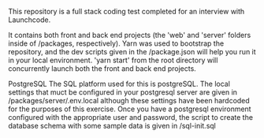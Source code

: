 This repository is a full stack coding test completed for an interview with Launchcode.

It contains both front and back end projects (the 'web' and 'server' folders inside of /packages, respectively). Yarn was used to bootstrap the repository, and the dev scripts given in the /package.json will help you run it in your local environment. 'yarn start' from the root directory will concurrently launch both the front and back end projects.

PostgreSQL
The SQL platform used for this is postgreSQL. The local settings that muct be configured in your postgresql server are given in /packages/server/.env.local although these settings have been hardcoded for the purposes of this exercise. Once you have a postgresql environment configured with the appropriate user and password, the script to create the database schema with some sample data is given in /sql-init.sql 